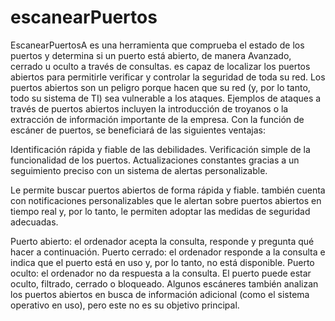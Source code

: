 # escanearPuertos

EscanearPuertosA es una herramienta que comprueba el estado de los puertos y determina si un puerto está abierto, de manera Avanzado, cerrado u oculto a través de consultas. es capaz de localizar los puertos abiertos para permitirle verificar y controlar la seguridad de toda su red. Los puertos abiertos son un peligro porque hacen que su red (y, por lo tanto, todo su sistema de TI) sea vulnerable a los ataques. Ejemplos de ataques a través de puertos abiertos incluyen la introducción de troyanos o la extracción de información importante de la empresa. Con la función de escáner de puertos, se beneficiará de las siguientes ventajas:

Identificación rápida y fiable de las debilidades.
Verificación simple de la funcionalidad de los puertos.
Actualizaciones constantes gracias a un seguimiento preciso con un sistema de alertas personalizable.

Le permite buscar puertos abiertos de forma rápida y fiable. también cuenta con notificaciones personalizables que le alertan sobre puertos abiertos en tiempo real y, por lo tanto, le permiten adoptar las medidas de seguridad adecuadas.  

Puerto abierto: el ordenador acepta la consulta, responde y pregunta qué hacer a continuación.
Puerto cerrado: el ordenador responde a la consulta e indica que el puerto está en uso y, por lo tanto, no está disponible.
Puerto oculto: el ordenador no da respuesta a la consulta. El puerto puede estar oculto, filtrado, cerrado o bloqueado.
Algunos escáneres también analizan los puertos abiertos en busca de información adicional (como el sistema operativo en uso), pero este no es su objetivo principal.
